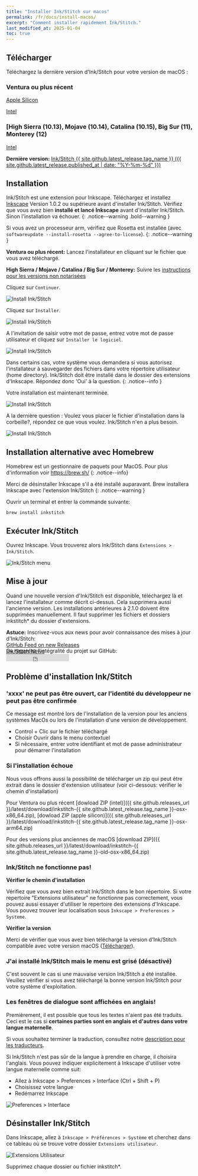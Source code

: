 ```yaml
---
title: "Installer Ink/Stitch sur macos"
permalink: /fr/docs/install-macos/
excerpt: "Comment installer rapidement Ink/Stitch."
last_modified_at: 2025-01-04
toc: true
---
```

## Télécharger

Téléchargez la dernière version d'Ink/Stitch pour votre version de macOS :

### Ventura ou plus récent

<p><a href="{{ site.github.releases_url }}/latest/download/inkstitch-{{ tag_name }}-osx-arm64.pkg" class="btn btn--info btn--large"><i class="fa fa-download " ></i> Apple Silicon</a></p>

<p><a href="{{ site.github.releases_url }}/latest/download/inkstitch-{{ tag_name }}-osx-x86_64.pkg" class="btn btn--info btn--large"><i class="fa fa-download " ></i> Intel</a></p>

### [High Sierra (10.13), Mojave (10.14), Catalina (10.15), Big Sur (11), Monterey (12)

<p><a href="{{ site.github.releases_url }}/latest/download/inkstitch-{{ tag_name }}-old-osx-x86_64.pkg" class="btn btn--info btn--large"><i class="fa fa-download " ></i> Intel</a></p>

**Dernière version:** [Ink/Stitch {{ site.github.latest_release.tag_name }} ({{ site.github.latest_release.published_at | date: "%Y-%m-%d" }})](https://github.com/inkstitch/inkstitch/releases/latest)

## Installation

Ink/Stitch est une extension pour Inkscape. Téléchargez et installez  [Inkscape](https://inkscape.org/release/) Version 1.0.2 ou supérieure avant d'installer Ink/Stitch. Vérifiez que vous avez bien **installé et lancé Inkscape** avant d'installer Ink/Stitch. Sinon l'installation va échouer.
{: .notice--warning .bold--warning }

Si vous avez un processeur arm, vérifiez que Rosetta est installée  (avec `softwareupdate --install-rosetta --agree-to-license`).
{: .notice--warning }

**Ventura ou plus récent:** Lancez l'installateur en cliquant sur le fichier que vous avez téléchargé.

**High Sierra / Mojave / Catalina / Big Sur / Monterey:** Suivre les [instructions pour les versions non notarisées](#xxxx-ne-peut-pas-être-ouvert-car-lidentité-du-développeur-ne-peut-pas-être-confirmée)

Cliquez sur `Continuer`.

![Install Ink/Stitch](/assets/images/docs/fr/macos-install/installer01.png)

Cliquez sur `Installer`.

![Install Ink/Stitch](/assets/images/docs/fr/macos-install/installer02.png)

 A l'invitation de saisir votre mot de passe, entrez votre mot de passe utilisateur et cliquez sur `Installer le logiciel`.

![Install Ink/Stitch](/assets/images/docs/fr/macos-install/installer03.png)

Dans certains cas, votre système vous demandera si vous autorisez l'installateur à sauvegarder des fichiers dans votre répertoire utilisateur (home directory). Ink/Stitch doit être installé dans le dossier des extensions d'Inkscape. Répondez donc  'Oui'  à la question.
{: .notice--info }

Votre installation est maintenant terminée.

![Install Ink/Stitch](/assets/images/docs/fr/macos-install/installer04.png)

A la dernière question : Voulez vous placer le fichier d'installation dans la corbeille?, répondez ce que vous voulez. Ink/Stitch n'en a plus besoin.

![Install Ink/Stitch](/assets/images/docs/fr/macos-install/installer05.png)

## Installation alternative avec  Homebrew

Homebrew est un gestionnaire de paquets pour MacOS. Pour plus d'information voir <https://brew.sh/>
{: .notice--info}

Merci de désinstaller Inkscape s'il a été installé auparavant.  Brew installera Inkscape avec l'extension Ink/Stitch 
{: .notice--warning }

Ouvrir un terminal et entrer la commande suivante:

```
brew install inkstitch
```

## Exécuter Ink/Stitch

Ouvrez Inkscape. Vous trouverez alors Ink/Stitch dans `Extensions > Ink/Stitch`.

![Ink/Stitch menu](/assets/images/docs/fr/macos-install/inkstitch-extensions-menu.png)

## Mise à jour

Quand une nouvelle version d'Ink/Stitch est disponible, téléchargez là et lancez l'installateur comme décrit ci-dessus. Cela supprimera aussi l'ancienne version.
Les installations antérieures à 2.1.0 doivent être supprimées manuellement. Il faut supprimer les fichiers et dossiers inkstitch* du dossier d'extensions.

**Astuce:** Inscrivez-vous aux news pour avoir connaissance des mises à jour d'Ink/Stitch:<br />
 <i class="fas fa-fw fa-rss-square" aria-hidden="true" style="color: #ffb400;"></i> [GitHub Feed on new Releases](https://github.com/inkstitch/inkstitch/releases.atom)<br>
 <i class="fas fa-fw fa-rss-square" aria-hidden="true" style="color: #ffb400;"></i> [Ink/Stitch News](/feed.xml)<br />
{: .notice--info }

<p class="notice--info" style="margin-top: -3.5em !important;">Ou regardez l'intégralité du projet sur GitHub:<br /><iframe style="display: inline-block;" src="https://ghbtns.com/github-btn.html?user=inkstitch&repo=inkstitch&type=watch&count=true&v=2" frameborder="0" scrolling="0" width="170px" height="20px"></iframe></p>

## Problème d'installation Ink/Stitch

### 'xxxx' ne peut pas être ouvert, car l'identité du développeur ne peut pas être confirmée

Ce message est montré lors de l'installation de la version pour les anciens systèmes MacOs ou lors de l'installation d'une version de développement.

* Control + Clic  sur le fichier téléchargé
* Choisir Ouvrir dans le menu  contextuel
* Si nécessaire, entrer votre identifiant et mot de  passe administrateur pour démarrer l'installation

### Si l'installation échoue

Nous vous offrons aussi la possibilité de télécharger un zip qui peut être extrait dans le dossier d'extension utilisateur (voir ci-dessous: vérifier le chemin d'installation)

Pour Ventura ou plus récent [dowload ZIP (intel)]({{ site.github.releases_url }}/latest/download/inkstitch-{{ site.github.latest_release.tag_name }}-osx-x86_64.zip), [dowload ZIP (apple silicon)]({{ site.github.releases_url }}/latest/download/inkstitch-{{ site.github.latest_release.tag_name }}-osx-arm64.zip)

Pour des versions plus anciennes de macOS [download ZIP]({{ site.github.releases_url }}/latest/download/inkstitch-{{ site.github.latest_release.tag_name }}-old-osx-x86_64.zip)

### Ink/Stitch ne fonctionne pas!

**Vérifier le chemin d'installation**

Vérifiez que vous avez bien extrait Ink/Stitch dans le bon répertoire. Si votre repertoire "Extensions utilisateur" ne fonctionne pas correctement, vous pouvez aussi essayer d'utiliser le repertoire des extensions d'Inkscape.
Vous pouvez trouver leur localisation sous `Inkscape > Preferences > Systeme`.

**Vérifier la  version**

Merci de vérifier que vous avez bien téléchargé la version d'Ink/Stitch compatible avec votre version macOS ([Télécharger](#télécharger)).

### J'ai installé Ink/Stitch mais le menu est grisé (désactivé)

C'est souvent le cas si une mauvaise version Ink/Stitch a été installée.
Veuillez vérifier si vous avez téléchargé la bonne version Ink/Stitch pour votre système d'exploitation.

### Les fenêtres de dialogue sont affichées en anglais!

Premièrement, il est possible que tous les textes n'aient pas été traduits. Ceci est le cas si **certaines parties sont en anglais et d'autres dans votre langue maternelle**.

Si vous souhaitez terminer la traduction, consultez notre [description pour les traducteurs](/developers/localize/).

Si Ink/Stitch n'est pas sûr de la langue à prendre en charge, il choisira l'anglais.
Vous pouvez indiquer explicitement à Inkscape d'utiliser votre langue maternelle comme suit:

  * Allez à Inkscape > Preferences > Interface (Ctrl + Shift + P)
  * Choisissez votre langue
  * Redémarrez Inkscape

![Preferences > Interface](/assets/images/docs/fr/preferences_language.png)

## Désinstaller Ink/Stitch

Dans Inkscape, allez à  `Inkscape > Préférences > Système` et cherchez dans ce tableau où se trouve votre dossier `Extensions utilisateur`.

![Extensions Utilisateur](/assets/images/docs/fr/extensions-folder-location-macos.jpg)

Supprimez chaque dossier ou fichier inkstitch*.
